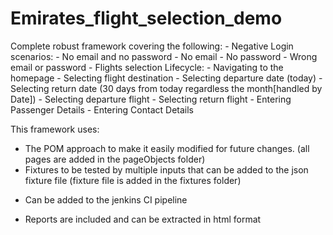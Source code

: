 # Emirates_flight_selection_demo
Complete robust framework covering the following:
    - Negative Login scenarios: 
        - No email and no password
        - No email 
        - No password
        - Wrong email or password 
    - Flights selection Lifecycle: 
        -  Navigating to the homepage
        -  Selecting flight destination
        -  Selecting departure date (today)
        -  Selecting return date (30 days from today regardless the month[handled by Date])
        -  Selecting departure flight
        -  Selecting return flight
        -  Entering Passenger Details
        -  Entering Contact Details

This framework uses:
- The POM approach to make it easily modified for future changes. (all pages are added in the pageObjects folder)
- Fixtures to be tested by multiple inputs that can be added to the json fixture file (fixture file is added in the fixtures folder)

+ Can be added to the jenkins CI pipeline

+ Reports are included and can be extracted in html format 
